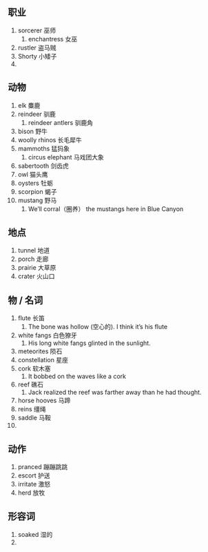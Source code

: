 
## 职业
1. sorcerer 巫师
	1. enchantress 女巫
2. rustler 盗马贼
3. Shorty 小矮子
4. 
## 动物
1. elk 麋鹿
2. reindeer 驯鹿
	1. reindeer antlers 驯鹿角
3. bison 野牛
4. woolly rhinos 长毛犀牛
5. mammoths 猛犸象
	1. circus elephant 马戏团大象
6. sabertooth 剑齿虎
7. owl 猫头鹰
8. oysters 牡蛎
9. scorpion 蝎子
10. mustang 野马
	1. We’ll corral（圈养） the mustangs here in Blue Canyon
## 地点
1. tunnel 地道
2. porch 走廊
3. prairie 大草原
4. crater 火山口


## 物 / 名词
1. flute 长笛
	1. The bone was hollow (空心的). I think it’s his flute
2. white fangs 白色獠牙
	1. His long white fangs glinted in the sunlight.
3. meteorites 陨石
4. constellation 星座
5. cork 软木塞
	1. It bobbed on the waves like a cork
6. reef 礁石
	1. Jack realized the reef was farther away than he had thought.
7. horse hooves 马蹄
8. reins 缰绳
9. saddle 马鞍
10. 

## 动作
1. pranced 蹦蹦跳跳
2. escort 护送
3. irritate 激怒
4. herd 放牧

## 形容词
1. soaked 湿的
2. 


